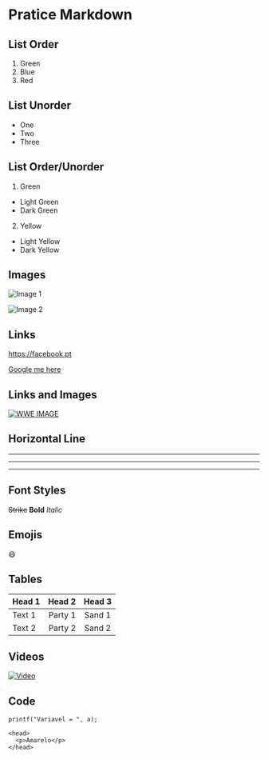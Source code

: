 # Pratice Markdown <!-- Header -->

## List Order <!-- Header -->

1. Green
2. Blue
3. Red

## List Unorder <!-- Header -->

* One
* Two
* Three

## List Order/Unorder <!-- Header -->

1. Green
* Light Green
* Dark Green
2. Yellow
* Light Yellow
* Dark Yellow

## Images <!-- Header -->

![](https://i.ytimg.com/vi/t8N4jz4RPaE/hqdefault.jpg "Image 1")

![][image 2]

[image 2]: https://i.pinimg.com/236x/36/a0/bf/36a0bfb483be3daed908cbd740b5ebdf--amen-wisdom.jpg "Image 2"

## Links

https://facebook.pt

[Google me here](https://google.pt)

## Links and Images

[![](https://cdn.vox-cdn.com/thumbor/58hrK72GxfeHv0aK_FI1gsI8zS0=/0x0:960x540/1200x800/filters:focal(404x194:556x346)/cdn.vox-cdn.com/uploads/chorus_image/image/59397857/20180410_SSShakeup_SethFinnNiaCharlotteOrtonJinder__f225912d4bd4c393be383f607c8193c4.0.jpg "WWE IMAGE")](https://wwe.com)

<!--
[![Texto Alt](Link da Imagem "Highlight da imagem")](Link do website)
-->

## Horizontal Line

---
***
___

## Font Styles

~~Strike~~
**Bold**
_Italic_

## Emojis

:smile:

## Tables

Head 1 | Head 2 | Head 3
-------|-------:|:-------:
Text 1 | Party 1| Sand 1
Text 2 | Party 2| Sand 2

## Videos

[![](https://img.youtube.com/vi/T-3BdoP1cpU/0.jpg "Video")](https://youtu.be/T-3BdoP1cpU)

## Code

`printf("Variavel = ", a); `
```
<head>
  <p>Amarelo</p>
</head>
```
